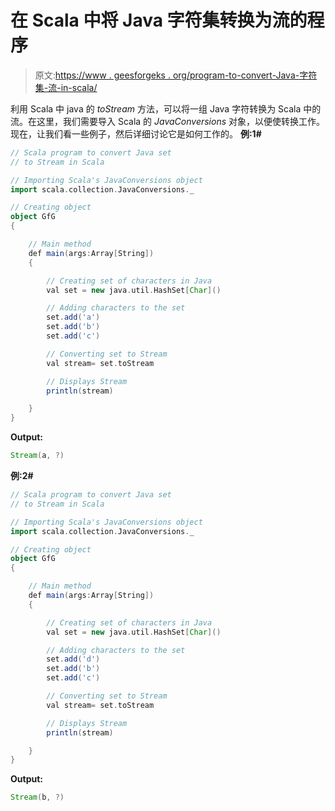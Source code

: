 # 在 Scala 中将 Java 字符集转换为流的程序

> 原文:[https://www . geesforgeks . org/program-to-convert-Java-字符集-流-in-scala/](https://www.geeksforgeeks.org/program-to-convert-java-set-of-characters-to-stream-in-scala/)

利用 Scala 中 java 的 *toStream* 方法，可以将一组 Java 字符转换为 Scala 中的流。在这里，我们需要导入 Scala 的 *JavaConversions* 对象，以便使转换工作。
现在，让我们看一些例子，然后详细讨论它是如何工作的。
**例:1#**

```scala
// Scala program to convert Java set 
// to Stream in Scala

// Importing Scala's JavaConversions object
import scala.collection.JavaConversions._

// Creating object
object GfG
{ 

    // Main method
    def main(args:Array[String])
    {

        // Creating set of characters in Java
        val set = new java.util.HashSet[Char]()

        // Adding characters to the set
        set.add('a')
        set.add('b')
        set.add('c')

        // Converting set to Stream 
        val stream= set.toStream

        // Displays Stream 
        println(stream)

    }
}
```

**Output:**

```scala
Stream(a, ?)

```

**例:2#**

```scala
// Scala program to convert Java set 
// to Stream in Scala

// Importing Scala's JavaConversions object
import scala.collection.JavaConversions._

// Creating object
object GfG
{ 

    // Main method
    def main(args:Array[String])
    {

        // Creating set of characters in Java
        val set = new java.util.HashSet[Char]()

        // Adding characters to the set
        set.add('d')
        set.add('b')
        set.add('c')

        // Converting set to Stream 
        val stream= set.toStream

        // Displays Stream 
        println(stream)

    }
}
```

**Output:**

```scala
Stream(b, ?)

```
